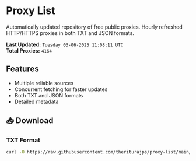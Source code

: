 # Proxy List

Automatically updated repository of free public proxies. Hourly refreshed HTTP/HTTPS proxies in both TXT and JSON formats.

**Last Updated:** `Tuesday 03-06-2025 11:08:11 UTC`  
**Total Proxies:** `4164`

## Features
- Multiple reliable sources
- Concurrent fetching for faster updates
- Both TXT and JSON formats
- Detailed metadata

## 📥 Download

### TXT Format
```bash
curl -O https://raw.githubusercontent.com/theriturajps/proxy-list/main/proxies.txt